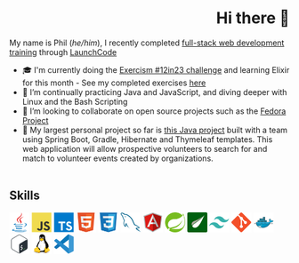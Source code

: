 <!-- ## Hi there 👋 -->
<h1 align="right">Hi there 👋</h1>

My name is Phil (*he/him*), I recently completed [full-stack web development training](https://www.launchcode.org/assets/LC101_Syllabus-93bea34c8b5ae811b9b4c3f3d7f59d47c51e8bb5640d6f7b8c7a7f5b2b23514e.pdf) through [LaunchCode](https://www.launchcode.org/)



- 🎓 I'm currently doing the [Exercism #12in23 challenge](https://exercism.org/challenges/12in23) and learning Elixir for this month - See my completed exercises [here](https://github.com/philipabbyad/exercism-elixir)
- 🌱 I’m continually practicing Java and JavaScript, and diving deeper with Linux and the Bash Scripting
- 👯 I’m looking to collaborate on open source projects such as the [Fedora Project](https://start.fedoraproject.org/)
- 🔭 My largest personal project so far is [this Java project](https://github.com/Jul-2022-LC-LiftOff/VolunteerOrganizer) built with a team using Spring Boot, Gradle, Hibernate and Thymeleaf templates. This web application will allow prospective volunteers to search for and match to volunteer events created by organizations.
<br></br>
## Skills

<div>

<a title="Java" href="https://en.wikipedia.org/wiki/Java_(programming_language))" target="_blank" rel="noreferrer"><img src="/images/icons/java_original.svg" width="36" height="36" alt="Java" /></a>
<a title="JavaScript" href="https://en.wikipedia.org/wiki/JavaScript" target="_blank" rel="noreferrer"><img src="/images/icons/javascript_original.svg" width="36" height="36" alt="JavaScript" /></a>
<a title="TypeScript" href="https://en.wikipedia.org/wiki/TypeScript" target="_blank" rel="noreferrer"><img src="/images/icons/typescript_original.svg" width="36" height="36" alt="TypeScript" /></a>
<a title="HTML" href="https://en.wikipedia.org/wiki/HTML5" target="_blank" rel="noreferrer"><img src="/images/icons/html5_original.svg" width="36" height="36" alt="HTML" /></a>
<a title="CSS" href="https://en.wikipedia.org/wiki/CSS" target="_blank" rel="noreferrer"><img src="/images/icons/css3_original.svg" width="36" height="36" alt="CSS" /></a>
<a title="MySQL" href="https://en.wikipedia.org/wiki/MySQL" target="_blank" rel="noreferrer"><img src="/images/icons/mysql_original.svg" width="36" height="36" alt="MySQL" /></a>
<a title="Angular" href="https://en.wikipedia.org/wiki/Angular_(web_framework)" target="_blank" rel="noreferrer"><img src="/images/icons/angularjs_original.svg" width="36" height="36" alt="Angular" /></a>
<a title="Spring" href="https://en.wikipedia.org/wiki/Spring_Framework" target="_blank" rel="noreferrer"><img src="/images/icons/spring_original.svg" width="36" height="36" alt="Spring" /></a>
<a title="Thymeleaf" href="https://en.wikipedia.org/wiki/Thymeleaf" target="_blank" rel="noreferrer"><img src="/images/icons/thymeleaf_original.png" width="36" height="36" alt="Thymeleaf" /></a>
<a title="Tailwind CSS" href="https://en.wikipedia.org/wiki/Tailwind_CSS" target="_blank" rel="noreferrer"><img src="/images/icons/tailwindcss_plain.svg" width="36" height="36" alt="Tailwind CSS" /></a>
<a title="Git" href="https://en.wikipedia.org/wiki/Git" target="_blank" rel="noreferrer"><img src="/images/icons/git_original.svg" width="36" height="36" alt="Git" /></a>
<a title="Docker" href="https://en.wikipedia.org/wiki/Docker_(software)" target="_blank" rel="noreferrer"><img src="/images/icons/docker_original.svg" width="36" height="36" alt="Docker" /></a>
<a title="Bash" href="https://en.wikipedia.org/wiki/Bash_(Unix_shell)" target="_blank" rel="noreferrer"><img src="/images/icons/bash_original.svg" width="36" height="36" alt="Bash" /></a>
<a title="Linux" href="https://en.wikipedia.org/wiki/Linux" target="_blank" rel="noreferrer"><img src="/images/icons/linux_original.svg" width="36" height="36" alt="Linux" /></a>
<a title="VS Code" href="https://en.wikipedia.org/wiki/Visual_Studio_Code" target="_blank" rel="noreferrer"><img src="/images/icons/vscode_original.svg" width="36" height="36" alt="VS Code" /></a>
</div>

<a rel="me" href="https://fosstodon.org/@philipabbyad"></a>
